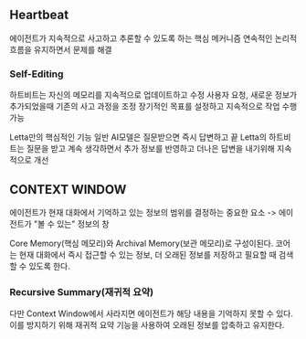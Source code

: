 ## Heartbeat
에이전트가 지속적으로 사고하고 추론할 수 있도록 하는 핵심 메커니즘
연속적인 논리적 흐름을 유지하면서 문제를 해결

### Self-Editing
하트비트는 자신의 메모리를 지속적으로 업데이트하고 수정
사용자 요청, 새로운 정보가 추가되었을때 기존의 사고 과정을 조정
장기적인 목표를 설정하고 지속적으로 작업 수행가능

Letta만의 핵심적인 기능
일반 AI모델은 질문받으면 즉시 답변하고 끝
Letta의 하트비트는 질문을 받고 계속 생각하면서 추가 정보를 반영하고 더나은 답변을 내기위해 지속적으로 개선
## CONTEXT WINDOW
에이전트가 현재 대화에서 기억하고 있는 정보의 범위를 결정하는 중요한 요소 -> 에이전트가 "볼 수 있는" 정보의 창

Core Memory(핵심 메모리)와 Archival Memory(보관 메모리)로 구성이된다. 코어는 현재 대화에서 즉시 접근할 수 있는 정보, 더 오래된 정보를 저장하고 필요할 때 검색할 수 있도록 한다.

### Recursive Summary(재귀적 요약)
다만 Context Window에서 사라지면 에이전트가 해당 내용을 기억하지 못할 수 있다.
이를 방지하기 위해 재귀적 요약 기능을 사용하여 오래된 정보를 압축하고 유지한다.

